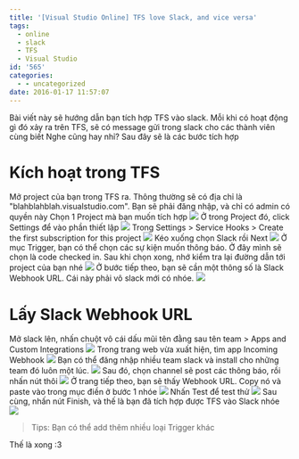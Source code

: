```yaml
---
title: '[Visual Studio Online] TFS love Slack, and vice versa'
tags:
  - online
  - slack
  - TFS
  - Visual Studio
id: '565'
categories:
  - - uncategorized
date: 2016-01-17 11:57:07
---
```


Bài viết này sẽ hướng dẫn bạn tích hợp TFS vào slack. Mỗi khi có hoạt động gì đó xảy ra trên TFS, sẽ có message gửi trong slack cho các thành viên cùng biết Nghe cũng hay nhỉ? Sau đây sẽ là các bước tích hợp
<!-- more -->
# Kích hoạt trong TFS

Mở project của bạn trong TFS ra. Thông thường sẽ có địa chỉ là "blahblahblah.visualstudio.com". Bạn sẽ phải đăng nhập, và chỉ có admin có quyền này Chọn 1 Project mà bạn muốn tích hợp ![](https://farm2.staticflickr.com/1547/23806986773_398ba374e6_o.png) Ở trong Project đó, click Settings để vào phần thiết lập ![](https://farm2.staticflickr.com/1693/24351380141_2d15dd5529_o.png) Trong Settings > Service Hooks > Create the first subscription for this project ![](https://farm2.staticflickr.com/1679/23807096673_7118fe4dcd_o.png) Kéo xuống chọn Slack rồi Next ![](https://farm2.staticflickr.com/1454/23805672984_a6c39c2d54_o.png) Ở mục Trigger, bạn có thể chọn các sự kiện muốn thông báo. Ở đây mình sẽ chọn là code checked in. Sau khi chọn xong, nhớ kiểm tra lại đường dẫn tới project của bạn nhé ![](https://farm2.staticflickr.com/1443/24325627642_f43b136bc1_o.png) Ở bước tiếp theo, bạn sẽ cần một thông số là Slack Webhook URL. Cái này phải vô slack mới có nhóe. ![](https://farm2.staticflickr.com/1467/24066128509_c91f25dd35_o.png)

# Lấy Slack Webhook URL

Mở slack lên, nhấn chuột vô cái dấu mũi tên đằng sau tên team > Apps and Custom Integrations ![](https://farm2.staticflickr.com/1558/23811662364_c3b2482408_o.png) Trong trang web vừa xuất hiện, tìm app Incoming Webhook ![](https://farm2.staticflickr.com/1458/24439861585_ac197f5bc0_o.png) Bạn có thể đăng nhập nhiều team slack và install cho những team đó luôn một lúc. ![](https://farm2.staticflickr.com/1639/24357442781_27f266d7fe_o.png) Sau đó, chọn channel sẽ post các thông báo, rồi nhấn nút thôi ![](https://farm2.staticflickr.com/1505/24439921085_f4480688db_o.png) Ở trang tiếp theo, bạn sẽ thấy Webhook URL. Copy nó và paste vào trong mục điền ở bước 1 nhóe ![](https://farm2.staticflickr.com/1636/24413747666_afd642068f_o.png) Nhấn Test để test thử ![](https://farm2.staticflickr.com/1570/24144370770_a32341cdef_o.png) Sau cùng, nhấn nút Finish, và thế là bạn đã tích hợp được TFS vào Slack nhóe ![](https://farm2.staticflickr.com/1545/24440021705_020a7008bf_o.png)

> Tips: Bạn có thể add thêm nhiều loại Trigger khác

Thế là xong :3